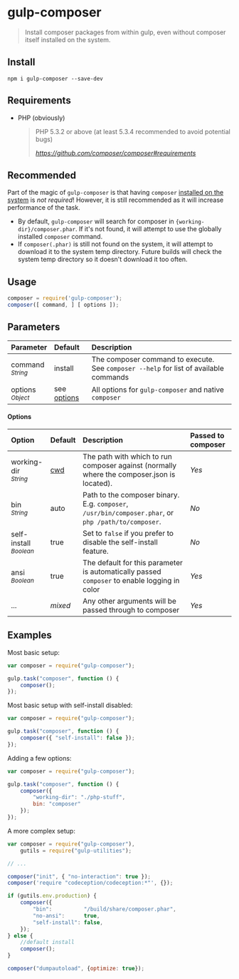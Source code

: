 # gulp-composer
> Install composer packages from within gulp, even without composer itself installed on the system.

## Install

    npm i gulp-composer --save-dev

## Requirements

 - PHP (obviously)
   
   > PHP 5.3.2 or above (at least 5.3.4 recommended to avoid potential bugs)
   > 
   > <cite>https://github.com/composer/composer#requirements</cite>

## Recommended
Part of the magic of `gulp-composer` is that having `composer` [installed on the system][install-composer] is *not required*!  However, it is still recommended as it will increase performance of the task.
 - By default, `gulp-composer` will search for composer in `{working-dir}/composer.phar`.  If it's not found, it will attempt to use the globally installed `composer` command.
 - If `composer(.phar)` is still not found on the system, it will attempt to download it to the system temp directory. Future builds will check the system temp directory so it doesn't download it too often.

## Usage

```js
composer = require('gulp-composer');
composer([ command, ] [ options ]);
```

## Parameters

| Parameter                       | Default       | Description                                                                           |
|:------------------------------- |:------------- |:------------------------------------------------------------------------------------- |
| command <br><sup>*String*</sup> | install       | The composer command to execute. See `composer --help` for list of available commands |
| options <br><sup>*Object*</sup> | see [options] | All options for `gulp-composer` and native `composer`                                 |

#### Options

| Option                                | Default | Description                                                                                         | Passed to composer |
|:------------------------------------- |:------- |:--------------------------------------------------------------------------------------------------- |:------------------ |
| working-dir  <br><sup>*String*</sup>  | [cwd]   | The path with which to run composer against (normally where the composer.json is located).          | *Yes*              |
| bin          <br><sup>*String*</sup>  | auto    | Path to the composer binary. E.g. `composer`, `/usr/bin/composer.phar`, or `php /path/to/composer`. | *No*               |
| self-install <br><sup>*Boolean*</sup> | true    | Set to `false` if you prefer to disable the self-install feature.                                   | *No*               |
| ansi         <br><sup>*Boolean*</sup> | true    | The default for this parameter is automatically passed `composer` to enable logging in color        | *Yes*              |
| ...                                   | *mixed* | Any other arguments will be passed through to composer                                              | *Yes*              |


## Examples
Most basic setup:
```js
var composer = require("gulp-composer");

gulp.task("composer", function () {
	composer();
});
```

Most basic setup with self-install disabled:
```js
var composer = require("gulp-composer");

gulp.task("composer", function () {
	composer({ "self-install": false });
});
```

Adding a few options:
```js
var composer = require("gulp-composer");

gulp.task("composer", function () {
	composer({
		"working-dir": "./php-stuff",
		bin: "composer"
	});
});
```
A more complex setup:
```js
var composer = require("gulp-composer"),
	gutils = require("gulp-utilities");

// ...

composer("init", { "no-interaction": true });
composer('require "codeception/codeception:*"', {});

if (gutils.env.production) {
	composer({
		"bin":          "/build/share/composer.phar",
		"no-ansi":      true,
		"self-install": false,
	});
} else {
	//default install
	composer();
}

composer("dumpautoload", {optimize: true});
```

[install-composer]: https://getcomposer.org/doc/00-intro.md
[cwd]:              https://nodejs.org/api/process.html#process_process_cwd
[options]:          #options